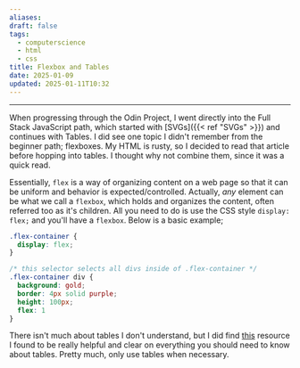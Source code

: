 ```yaml
---
aliases: 
draft: false
tags:
  - computerscience
  - html
  - css
title: Flexbox and Tables
date: 2025-01-09
updated: 2025-01-11T10:32
---
```


-------------------------------------------------------------------------------


When progressing through the Odin Project, I went directly into the Full Stack JavaScript path, which started with [SVGs]({{< ref "SVGs" >}}) and continues with Tables. I did see one topic I didn't remember from the beginner path; flexboxes. My HTML is rusty, so I decided to read that article before hopping into tables. I thought why not combine them, since it was a quick read.

Essentially, `flex` is a way of organizing content on a web page so that it can be uniform and behavior is expected/controlled. Actually, *any* element can be what we call a `flexbox`, which holds and organizes the content, often referred too as it's children. All you need to do is use the CSS style `display: flex;` and you'll have a `flexbox`. Below is a basic example;

```CSS
.flex-container {
  display: flex;
}

/* this selector selects all divs inside of .flex-container */
.flex-container div {
  background: gold;
  border: 4px solid purple;
  height: 100px;
  flex: 1
}
```

There isn't much about tables I don't understand, but I did find [this](https://css-tricks.com/complete-guide-table-element/) resource I found to be really helpful and clear on everything you should need to know about tables. Pretty much, only use tables when necessary.
